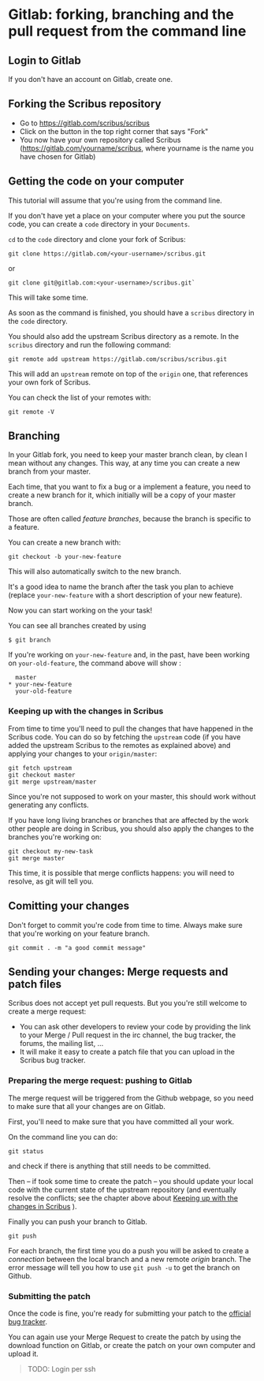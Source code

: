 # Gitlab: forking, branching and the pull request from the command line

## Login to Gitlab

If you don't have an account on Gitlab, create one.

## Forking the Scribus repository

- Go to <https://gitlab.com/scribus/scribus>
- Click on the button in the top right corner that says "Fork"  
- You now have your own repository called Scribus (https://gitlab.com/yourname/scribus, where yourname is the name you have chosen for Gitlab)

## Getting the code on your computer

This tutorial will assume that you're using from the command line.

If you don't have yet a place on your computer where you put the source code, you can create a `code` directory in your `Documents`.

`cd` to the `code` directory and clone your fork of Scribus:

```
git clone https://gitlab.com/<your-username>/scribus.git
```

or

```
git clone git@gitlab.com:<your-username>/scribus.git`
```

This will take some time.

As soon as the command is finished, you should have a `scribus` directory in the `code` directory.

You should also add the upstream Scribus directory as a remote. In the `scribus` directory and run the following command:

```
git remote add upstream https://gitlab.com/scribus/scribus.git
```

This will add an `upstream` remote on top of the `origin` one, that references your own fork of Scribus.

You can check the list of your remotes with:

```
git remote -V
```


## Branching

In your Gitlab fork, you need to keep your master branch clean, by clean I mean without any changes. This way, at any time you can create a new branch from your master.

Each time, that you want to fix a bug or a implement a feature, you need to create a new branch for it, which initially will be a copy of your master branch.

Those are often called _feature branches_, because the branch is specific to a feature.

You can create a new branch with:

```
git checkout -b your-new-feature
```


This will also automatically switch to the new branch.

It's a good idea to name the branch after the task you plan to achieve  (replace `your-new-feature` with a short description of your new feature).

Now you can start working on the your task!

You can see all branches created by using

```
$ git branch 
```

If you're working on `your-new-feature` and, in the past, have been working on `your-old-feature`, the command above will show :

```
  master
* your-new-feature
  your-old-feature
```

### Keeping up with the changes in Scribus

From time to time you'll need to pull the changes that have happened in the Scribus code. You can do so by fetching the `upstream` code (if you have added the upstream Scribus to the remotes as explained above) and applying your changes to your `origin/master`:

```
git fetch upstream
git checkout master
git merge upstream/master
```

Since you're not supposed to work on your master, this should work without generating any conflicts.

If you have long living branches or branches that are affected by the work other people are doing in Scribus, you should also apply the changes to the branches you're working on:

```
git checkout my-new-task
git merge master
```

This time, it is possible that merge conflicts happens: you will need to resolve, as git will tell you.

## Comitting your changes

Don't forget to commit you're code from time to time. Always make sure that you're working on your feature branch.

```
git commit . -m "a good commit message"
```

## Sending your changes: Merge requests and patch files

Scribus does not accept yet pull requests. But you you're still welcome to create a merge request:

- You can ask other developers to review your code by providing the link to your Merge / Pull request in the irc channel, the bug tracker, the forums, the mailing list, ...
- It will make it easy to create a patch file that you can upload in the Scribus bug tracker.

### Preparing the merge request: pushing to Gitlab

The merge request will be triggered from the Github webpage, so you need to make sure that all your changes are on Gitlab.

First, you'll need to make sure that you have committed all your work.

On the command line you can do:

```
git status
```

and check if there is anything that still needs to be committed.

Then – if took some time to create the patch – you should update your local code with the current state of the upstream repository (and eventually resolve the conflicts; see the chapter above about [Keeping up with the changes in Scribus](#) ).

Finally you can push your branch to Gitlab.


```
git push
```

For each branch, the first time you do a push you will be asked to create a _connection_ between the local branch and a new remote _origin_ branch. The error message will tell you how to use `git push -u` to get the branch on Github.


### Submitting the patch

Once the code is fine, you're ready for submitting your patch to the [official bug tracker](https://bugs.scribus.net).

You can again use your Merge Request to create the patch by using the download function on Gitlab, or create the patch on your own computer and upload it.


> TODO: Login per ssh
